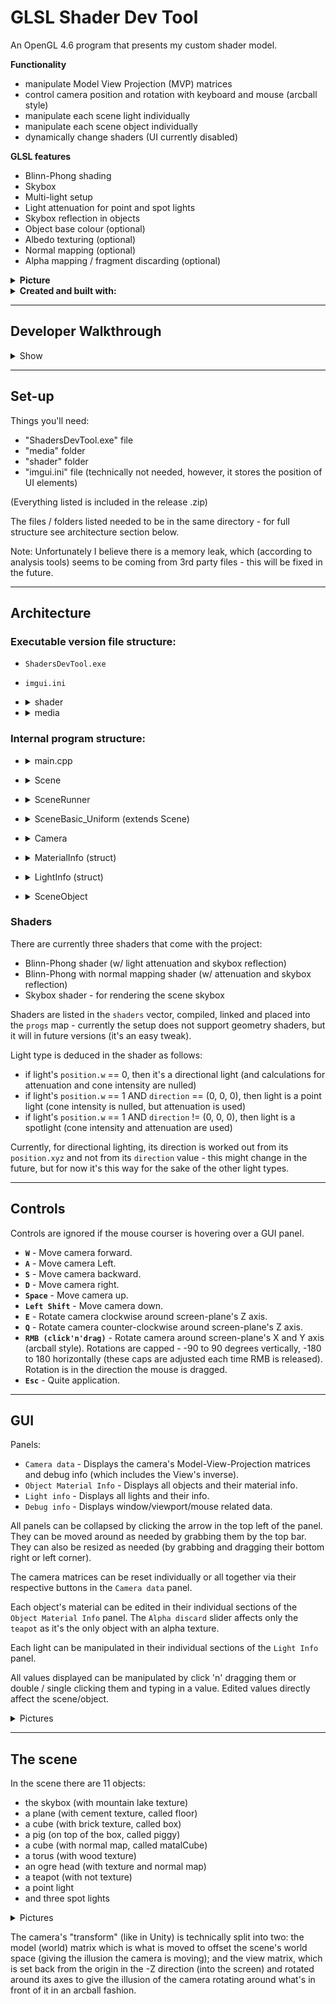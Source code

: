 # GLSL Shader Dev Tool
An OpenGL 4.6 program that presents my custom shader model.

 **Functionality**
- manipulate Model View Projection (MVP) matrices
- control camera position and rotation with keyboard and mouse (arcball style)
- manipulate each scene light individually
- manipulate each scene object individually
- dynamically change shaders (UI currently disabled)
 
**GLSL features**
 - Blinn-Phong shading
 - Skybox
 - Multi-light setup
 - Light attenuation for point and spot lights
 - Skybox reflection in objects
 - Object base colour (optional)
 - Albedo texturing (optional)
 - Normal mapping (optional)
 - Alpha mapping / fragment discarding (optional)
 
  
<details>
 <summary><b>Picture</b></summary>

<img src="https://user-images.githubusercontent.com/33025239/161029848-3b2a23a1-bd1e-4e20-aad2-3c93cf7e1d08.png" alt="sceneWithUI" width="" height="">
</details>

<details>
<summary><b>Created and built with:</b></summary>
  
- OS - Windows 10 Home (v.21H1)
- IDE - Microsoft Visual Studio Community 2019 (v.16.8.3)
- ISO C++ 14 Standard
- OpenGL 4.6 (w/ Glad v.0.1.35 GLFW v.3.3.6, GLM v.0.9.8; GLFW built using CMake v.3.22.2)
- Dear ImGui v.1.87 WIP
- stb_image v.2.19
</details>
  
---
## Developer Walkthrough

<details>
 <summary>Show</summary>
 
[![Project developer walkthrough](https://img.youtube.com/vi/GJkhnt9OuY0/0.jpg)](https://youtu.be/GJkhnt9OuY0)

</details>

---

## Set-up

Things you'll need: 
 - "ShadersDevTool.exe" file
 - "media" folder
 - "shader" folder
 - "imgui.ini" file (technically not needed, however, it stores the position of UI elements)

(Everything listed is included in the release .zip)
 
The files / folders listed needed to be in the same directory - for full structure see architecture section below.
 
Note: Unfortunately I believe there is a memory leak, which (according to analysis tools) seems to be coming from 3rd party files - this will be fixed in the future.
  
---
## Architecture

### Executable version file structure:
- `ShadersDevTool.exe`
- `imgui.ini`
- <details><summary> shader </summary> <!-- folder start -->
 
  - `blinnPhongShader.vert`
  - `blinnPhongShader.frag`
  - `blinnPhongShader_normalMap.vert`
  - `blinnPhongShader_normalMap.frag`
  - `skyboxShader.vert`
  - `skyboxShader.frag`
  </details> <!-- end shader folder -->
 
- <details><summary> media </summary> <!-- folder start -->
 
  - `bs_ears.obj`
  - `pig_triangulated.obj`
 
  - <details><summary> texture </summary> <!-- folder start -->
 
    - `cement.jpg`
    - `fire.png`
    - `star.png`
 
    - <details><summary> brick </summary> <!-- folder start -->
 
      - `brick1.jpg`
      </details> <!-- end brick folder -->
 
    - <details><summary> ogre </summary> <!-- folder start -->
 
      - `ogre_diffuse.png`
      - `ogre_normalmap.png`
      </details> <!-- end ogre folder -->
 
    - <details><summary> ripple </summary> <!-- folder start -->
 
      - `NormalMap_invertedR.png`
      </details> <!-- end ripple folder -->
 
    - <details><summary> skybox </summary> <!-- folder start -->
 
      - `lake180_negx.jpg`
      - `lake180_negy.jpg`
      - `lake180_negz.jpg`
      - `lake180_posx.jpg`
      - `lake180_posy.jpg`
      - `lake180_posz.jpg`
      </details> <!-- end skybox folder -->
 
    - <details><summary> wood </summary> <!-- folder start -->
 
      - `Albedo.jpg`
      </details> <!-- end wood folder -->
 
    </details> <!-- end texture folder -->
  </details> <!-- end media folder -->
 
### Internal program structure:
 - <details><summary> main.cpp </summary> 
 
   - `main()` - Program entry point. Creates instance of SceneRunner and Scene, passes scene into scenerunner via `run()`.
 </details>
 
 - <details><summary> Scene </summary>
 
   - defines Scene functionality and Camera cam.
 </details>
 
 - <details><summary> SceneRunner </summary> 
 
   - `SceneRunner()` - sets up program window and Dear ImGui, handles programs 3D scene.
   - `run()` - calls Scene's `setDimensions()`, `initScene()`, `resize()`, and `mainLoop()` (passing it the scene). Then, once `mainloop()` returns control, it shuts down Dear ImGui and glfw (program window), and terminates program.
   - `mainLoop()` - keeps the program control until loop's exit (window closed or space bar is pressed). While in loop, starts new GUI frame, calls scene's `update()` then `render()`, calls `debugGUI()`, renders GUI frame, swaps GLFW buffers, and finally, polls GLFW events and calls `processInput()`.
   - `debugGUI()` - injects debug info panel into GUI frame (for now it's just some mouse data).
   - `processInput()` - processes GLFW window keyboard and mouse input events and calls appropriate functions.
 </details>
 
 - <details><summary> SceneBasic_Uniform (extends Scene)</summary>
 
   - Textures (struct) - loads and holds all textures required for the scene.
   - shaders (vector) - lists shader files to compile and link together.
   - `SceneBasic_Uniform()` - initialises objects in scene (skybox, floor, metalCube, box, torus, teapot, piggy, ogre).
   - `initScene()` - initialises camera (cam), calls `compile()`, maps textures to objects, positions objects in scene, sets objects' material info, populates lights vector (initialises 4 lights).
   - `compile()` - compiles and links shaders as specified in shaders vector (as GLSLProgram objects), and places them into progs map.
   - `changeShader()` - changes the active shader program.
   - `setMatrices()` - updates MVP related uniforms in active shader.
   - `setMeshUniforms()` - updates object specific uniforms (material info, object position) in active shader, based on the object it's passed.
   - `setLights()` - updates each light's uniform data in active shader.
   - `drawGUI()` - injects light info and object material panels into GUI frame.
   - `update()` - updates the scene (e.g. animation of movement)
   - `render()` - calls `drawGUI()`, each object's `render()`, and sets active shader's uniforms via setMatrices(), setLights() and setMeshUniform(); here is also where `changeShader()` is called if different shaders are used for different objects.
 </details>
 
 - <details><summary> Camera </summary>
 
   -  controls the scene's camera, contains the scene's MVP.
 </details>
 
 - <details><summary> MaterialInfo (struct) </summary>
 
   - material info container
 </details>
 
 - <details><summary> LightInfo (struct) </summary>
 
   - light info container
 </details>

 - <details><summary> SceneObject </summary>
 
   - contains object specific model matrix and material info.
 </details>
 

### Shaders
There are currently three shaders that come with the project:
 - Blinn-Phong shader (w/ light attenuation and skybox reflection)
 - Blinn-Phong with normal mapping shader (w/ attenuation and skybox reflection)
 - Skybox shader - for rendering the scene skybox
 
Shaders are listed in the `shaders` vector, compiled, linked and placed into the `progs` map - currently the setup does not support geometry shaders, but it will in future versions (it's an easy tweak).
 
Light type is deduced in the shader as follows:
 - if light's `position.w` == 0, then it's a directional light (and calculations for attenuation and cone intensity are nulled)
 - if light's `position.w` == 1 AND `direction` == (0, 0, 0), then light is a point light (cone intensity is nulled, but attenuation is used)
 - if light's `position.w` == 1 AND `direction` != (0, 0, 0), then light is a spotlight (cone intensity and attenuation are used)
 
Currently, for directional lighting, its direction is worked out from its `position.xyz` and not from its `direction` value - this might change in the future, but for now it's this way for the sake of the other light types.

---
## Controls
Controls are ignored if the mouse courser is hovering over a GUI panel.
- **`W`** - Move camera forward.
- **`A`** - Move camera Left.
- **`S`** - Move camera backward.
- **`D`** - Move camera right.
- **`Space`** - Move camera up.
- **`Left Shift`** - Move camera down.
- **`E`** - Rotate camera clockwise around screen-plane's Z axis.
- **`Q`** - Rotate camera counter-clockwise around screen-plane's Z axis.
- **`RMB (click'n'drag)`** - Rotate camera around screen-plane's X and Y axis (arcball style). Rotations are capped - -90 to 90 degrees vertically, -180 to 180 horizontally (these caps are adjusted each time RMB is released). Rotation is in the direction the mouse is dragged.
- **`Esc`** - Quite application.

---
## GUI
  
Panels:
 - `Camera data` - Displays the camera's Model-View-Projection matrices and debug info (which includes the View's inverse).
 - `Object Material Info` - Displays all objects and their material info.
 - `Light info` - Displays all lights and their info.
 - `Debug info` - Displays window/viewport/mouse related data.
 
All panels can be collapsed by clicking the arrow in the top left of the panel. They can be moved around as needed by grabbing them by the top bar. They can also be resized as needed (by grabbing and dragging their bottom right or left corner).

The camera matrices can be reset individually or all together via their respective buttons in the `Camera data` panel.
 
Each object's material can be edited in their individual sections of the `Object Material Info` panel. The `Alpha discard` slider affects only the `teapot` as it's the only object with an alpha texture.
 
Each light can be manipulated in their individual sections of the `Light Info` panel.
 
All values displayed can be manipulated by click 'n' dragging them or double / single clicking them and typing in a value. Edited values directly affect the scene/object.
 
<details>
<summary>Pictures</summary>

<img src="https://user-images.githubusercontent.com/33025239/161029911-28c2ccfe-3290-40bf-bfa1-ae0793f97797.png" alt="Object Material Info" width="" height="">
 
<img src="https://user-images.githubusercontent.com/33025239/161029899-53d7b20f-915e-447c-81ae-ed0d000908a9.png" alt="Light Info" width="" height="">

<img src="https://user-images.githubusercontent.com/33025239/161029882-4829a69c-3682-43dc-a5f4-058d8cb18ff1.png" alt="Camera data" width="" height="">
</details>

 
---
## The scene

In the scene there are 11 objects:
 - the skybox (with mountain lake texture)
 - a plane (with cement texture, called floor)
 - a cube (with brick texture, called box)
 - a pig (on top of the box, called piggy)
 - a cube (with normal map, called matalCube)
 - a torus (with wood texture)
 - an ogre head (with texture and normal map)
 - a teapot (with not texture)
 - a point light
 - and three spot lights
 
<details>
<summary>Pictures</summary>

<img src="https://user-images.githubusercontent.com/33025239/161029866-6c4fa3b4-3133-47c4-abba-a02dc1383f76.png" alt="sceneNoUI" width="" height="">

</details>

The camera's "transform" (like in Unity) is technically split into two: the model (world) matrix which is what is moved to offset the scene's world space (giving the illusion the camera is moving); and the view matrix, which is set back from the origin in the -Z direction (into the screen) and rotated around its axes to give the illusion of the camera rotating around what's in front of it in an arcball fashion.
  
